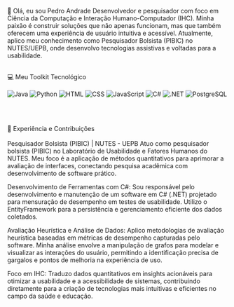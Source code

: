 👋 Olá, eu sou Pedro Andrade
Desenvolvedor e pesquisador com foco em Ciência da Computação e Interação Humano-Computador (IHC). Minha paixão é construir soluções que não apenas funcionam, mas que também oferecem uma experiência de usuário intuitiva e acessível. Atualmente, aplico meu conhecimento como Pesquisador Bolsista (PIBIC) no NUTES/UEPB, onde desenvolvo tecnologias assistivas e voltadas para a usabilidade.
<br></br>





💻 Meu Toolkit Tecnológico
<div style="display: inline-block;">
<img align="center" alt="Java" src="https://img.shields.io/badge/Java-ED8B00?style=for-the-badge&logo=openjdk&logoColor=white"/>
<img align="center" alt="Python" src="https://img.shields.io/badge/Python-3776AB?style=for-the-badge&logo=python&logoColor=white"/>
<img align="center" alt="HTML" src="https://img.shields.io/badge/HTML5-E34F26?style=for-the-badge&logo=html5&logoColor=white"/>
<img align="center" alt="CSS" src="https://img.shields.io/badge/CSS3-1572B6?style=for-the-badge&logo=css3&logoColor=white"/>
<img align="center" alt="JavaScript" src="https://img.shields.io/badge/JavaScript-F7DF1E?logo=javascript&logoColor=black&style=for-the-badge"/>
<img align="center" alt="C#" src="https://img.shields.io/badge/C%23-239120?logo=c-sharp&logoColor=white&style=for-the-badge"/>
<img align="center" alt=".NET" src="https://img.shields.io/badge/.NET-5C2D91?logo=.net&logoColor=white&style=for-the-badge"/>
<img align="center" alt="PostgreSQL" src="https://img.shields.io/badge/PostgreSQL-316192?logo=postgresql&logoColor=white&style=for-the-badge"/>
</div>

<br></br>





🚀 Experiência e Contribuições<br></br>
Pesquisador Bolsista (PIBIC) | NUTES - UEPB
Atuo como pesquisador bolsista (PIBIC) no Laboratório de Usabilidade e Fatores Humanos do NUTES. Meu foco é a aplicação de métodos quantitativos para aprimorar a avaliação de interfaces, conectando pesquisa acadêmica com desenvolvimento de software prático.

Desenvolvimento de Ferramentas com C#: Sou responsável pelo desenvolvimento e manutenção de um software em C# (.NET) projetado para mensuração de desempenho em testes de usabilidade. Utilizo o EntityFramework para a persistência e gerenciamento eficiente dos dados coletados.

Avaliação Heurística e Análise de Dados: Aplico metodologias de avaliação heurística baseadas em métricas de desempenho capturadas pelo software. Minha análise envolve a manipulação de grafos para modelar e visualizar as interações do usuário, permitindo a identificação precisa de gargalos e pontos de melhoria na experiência de uso.

Foco em IHC: Traduzo dados quantitativos em insights acionáveis para otimizar a usabilidade e a acessibilidade de sistemas, contribuindo diretamente para a criação de tecnologias mais intuitivas e eficientes no campo da saúde e educação.
